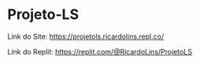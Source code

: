 # Projeto-LS
Link do Site: https://projetols.ricardolins.repl.co/

Link do Replit: https://replit.com/@RicardoLins/ProjetoLS
